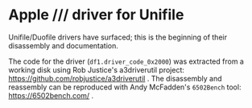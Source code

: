 # Apple /// driver for Unifile

Unifile/Duofile drivers have surfaced; this is the beginning of their disassembly and documentation.

The code for the driver (`df1.driver_code_0x2000`) was extracted from a working disk using Rob Justice's a3driverutil
project: https://github.com/robjustice/a3driverutil .
The disassembly and reassembly can be reproduced with Andy McFadden's `6502Bench` tool: https://6502bench.com/ .
